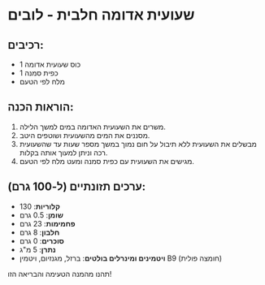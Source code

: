 # שעועית אדומה חלבית - לובים

## רכיבים:
- 1 כוס שעועית אדומה
- 1 כפית סמנה
- מלח לפי הטעם

## הוראות הכנה:
1. משרים את השעועית האדומה במים למשך הלילה.
2. מסננים את המים מהשעועית ושוטפים היטב.
3. מבשלים את השעועית ללא תיבול על חום נמוך במשך מספר שעות עד שהשעועית רכה וניתן למעוך אותה בקלות.
4. מגישים את השעועית עם כפית סמנה ומעט מלח לפי הטעם.

## ערכים תזונתיים (ל-100 גרם):
- **קלוריות**: 130
- **שומן**: 0.5 גרם
- **פחמימות**: 23 גרם
- **חלבון**: 8 גרם
- **סוכרים**: 0 גרם
- **נתרן**: 5 מ"ג
- **ויטמינים ומינרלים בולטים**: ברזל, מגנזיום, ויטמין B9 (חומצה פולית)

תהנו מהמנה הטעימה והבריאה הזו!
